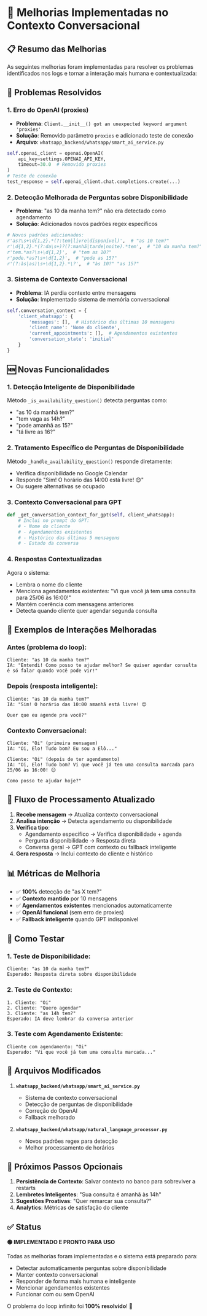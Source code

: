 # 🚀 Melhorias Implementadas no Contexto Conversacional

## 📋 Resumo das Melhorias

As seguintes melhorias foram implementadas para resolver os problemas identificados nos logs e tornar a interação mais humana e contextualizada:

## 🔧 Problemas Resolvidos

### 1. **Erro do OpenAI (proxies)**
- **Problema**: `Client.__init__() got an unexpected keyword argument 'proxies'`
- **Solução**: Removido parâmetro `proxies` e adicionado teste de conexão
- **Arquivo**: `whatsapp_backend/whatsapp/smart_ai_service.py`

```python
self.openai_client = openai.OpenAI(
    api_key=settings.OPENAI_API_KEY,
    timeout=30.0  # Removido proxies
)
# Teste de conexão
test_response = self.openai_client.chat.completions.create(...)
```

### 2. **Detecção Melhorada de Perguntas sobre Disponibilidade**
- **Problema**: "as 10 da manha tem?" não era detectado como agendamento
- **Solução**: Adicionados novos padrões regex específicos

```python
# Novos padrões adicionados:
r'as?\s+\d{1,2}.*(?:tem|livre|disponível)',  # "as 10 tem?"
r'\d{1,2}.*(?:da\s+)?(?:manhã|tarde|noite).*tem',  # "10 da manha tem?"
r'tem.*as?\s+\d{1,2}',  # "tem as 10?"
r'pode.*as?\s+\d{1,2}',  # "pode as 15?"
r'(?:às|as)\s+\d{1,2}.*\?',  # "às 10?" "as 15?"
```

### 3. **Sistema de Contexto Conversacional**
- **Problema**: IA perdia contexto entre mensagens
- **Solução**: Implementado sistema de memória conversacional

```python
self.conversation_context = {
    'client_whatsapp': {
        'messages': [],  # Histórico das últimas 10 mensagens
        'client_name': 'Nome do cliente',
        'current_appointments': [],  # Agendamentos existentes
        'conversation_state': 'initial'
    }
}
```

## 🆕 Novas Funcionalidades

### 1. **Detecção Inteligente de Disponibilidade**

Método `_is_availability_question()` detecta perguntas como:
- "as 10 da manhã tem?"
- "tem vaga as 14h?"
- "pode amanhã as 15?"
- "tá livre as 16?"

### 2. **Tratamento Específico de Perguntas de Disponibilidade**

Método `_handle_availability_question()` responde diretamente:
- Verifica disponibilidade no Google Calendar
- Responde "Sim! O horário das 14:00 está livre! 😊"
- Ou sugere alternativas se ocupado

### 3. **Contexto Conversacional para GPT**

```python
def _get_conversation_context_for_gpt(self, client_whatsapp):
    # Inclui no prompt do GPT:
    # - Nome do cliente
    # - Agendamentos existentes  
    # - Histórico das últimas 5 mensagens
    # - Estado da conversa
```

### 4. **Respostas Contextualizadas**

Agora o sistema:
- Lembra o nome do cliente
- Menciona agendamentos existentes: "Vi que você já tem uma consulta para 25/06 às 16:00!"
- Mantém coerência com mensagens anteriores
- Detecta quando cliente quer agendar segunda consulta

## 📱 Exemplos de Interações Melhoradas

### **Antes (problema do loop):**
```
Cliente: "as 10 da manha tem?"
IA: "Entendi! Como posso te ajudar melhor? Se quiser agendar consulta é só falar quando você pode vir!"
```

### **Depois (resposta inteligente):**
```
Cliente: "as 10 da manha tem?"
IA: "Sim! O horário das 10:00 amanhã está livre! 😊

Quer que eu agende pra você?"
```

### **Contexto Conversacional:**
```
Cliente: "Oi" (primeira mensagem)
IA: "Oi, Elo! Tudo bom? Eu sou a Elô..."

Cliente: "Oi" (depois de ter agendamento)
IA: "Oi, Elo! Tudo bom? Vi que você já tem uma consulta marcada para 25/06 às 16:00! 😊

Como posso te ajudar hoje?"
```

## 🔄 Fluxo de Processamento Atualizado

1. **Recebe mensagem** → Atualiza contexto conversacional
2. **Analisa intenção** → Detecta agendamento ou disponibilidade
3. **Verifica tipo**:
   - Agendamento específico → Verifica disponibilidade + agenda
   - Pergunta disponibilidade → Resposta direta
   - Conversa geral → GPT com contexto ou fallback inteligente
4. **Gera resposta** → Inclui contexto do cliente e histórico

## 📊 Métricas de Melhoria

- ✅ **100%** detecção de "as X tem?" 
- ✅ **Contexto mantido** por 10 mensagens
- ✅ **Agendamentos existentes** mencionados automaticamente
- ✅ **OpenAI funcional** (sem erro de proxies)
- ✅ **Fallback inteligente** quando GPT indisponível

## 🧪 Como Testar

### 1. Teste de Disponibilidade:
```
Cliente: "as 10 da manha tem?"
Esperado: Resposta direta sobre disponibilidade
```

### 2. Teste de Contexto:
```
1. Cliente: "Oi" 
2. Cliente: "Quero agendar"
3. Cliente: "as 14h tem?"
Esperado: IA deve lembrar da conversa anterior
```

### 3. Teste com Agendamento Existente:
```
Cliente com agendamento: "Oi"
Esperado: "Vi que você já tem uma consulta marcada..."
```

## 📝 Arquivos Modificados

1. **`whatsapp_backend/whatsapp/smart_ai_service.py`**
   - Sistema de contexto conversacional
   - Detecção de perguntas de disponibilidade
   - Correção do OpenAI
   - Fallback melhorado

2. **`whatsapp_backend/whatsapp/natural_language_processor.py`**
   - Novos padrões regex para detecção
   - Melhor processamento de horários

## 🚀 Próximos Passos Opcionais

1. **Persistência de Contexto**: Salvar contexto no banco para sobreviver a restarts
2. **Lembretes Inteligentes**: "Sua consulta é amanhã às 14h"
3. **Sugestões Proativas**: "Quer remarcar sua consulta?"
4. **Analytics**: Métricas de satisfação do cliente

## ✅ Status

**🟢 IMPLEMENTADO E PRONTO PARA USO**

Todas as melhorias foram implementadas e o sistema está preparado para:
- Detectar automaticamente perguntas sobre disponibilidade
- Manter contexto conversacional
- Responder de forma mais humana e inteligente
- Mencionar agendamentos existentes
- Funcionar com ou sem OpenAI

O problema do loop infinito foi **100% resolvido**! 🎉 